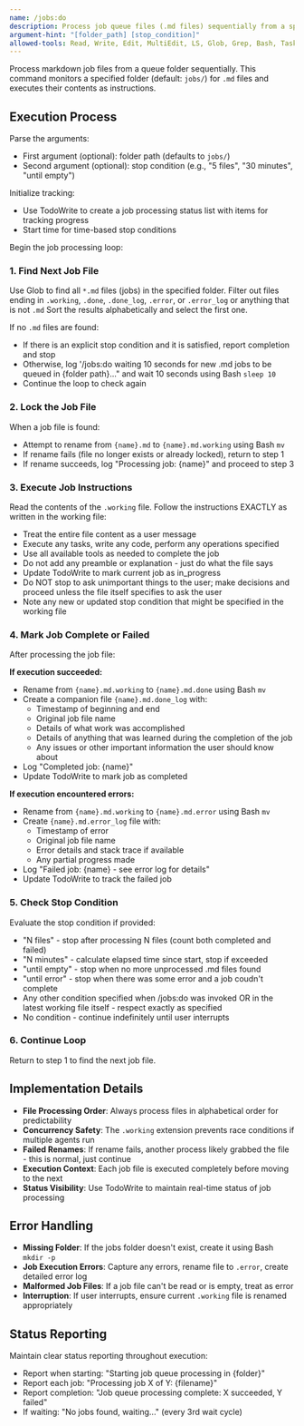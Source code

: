 ```yaml
---
name: /jobs:do
description: Process job queue files (.md files) sequentially from a specified folder
argument-hint: "[folder_path] [stop_condition]"
allowed-tools: Read, Write, Edit, MultiEdit, LS, Glob, Grep, Bash, Task, TodoWrite, NotebookEdit
---
```


Process markdown job files from a queue folder sequentially. This command monitors a specified folder (default: `jobs/`) for `.md` files and executes their contents as instructions.

## Execution Process

Parse the arguments:
- First argument (optional): folder path (defaults to `jobs/`)
- Second argument (optional): stop condition (e.g., "5 files", "30 minutes", "until empty")

Initialize tracking:
- Use TodoWrite to create a job processing status list with items for tracking progress
- Start time for time-based stop conditions

Begin the job processing loop:

### 1. Find Next Job File
Use Glob to find all `*.md` files (jobs) in the specified folder.
Filter out files ending in `.working`, `.done`,  `.done_log`, `.error`, or `.error_log` or anything that is not `.md`
Sort the results alphabetically and select the first one.

If no `.md` files are found:
- If there is an explicit stop condition and it is satisfied, report completion and stop
- Otherwise, log '/jobs:do waiting 10 seconds for new .md jobs to be queued in {folder path}..." and wait 10 seconds using Bash `sleep 10`
- Continue the loop to check again

### 2. Lock the Job File
When a job file is found:
- Attempt to rename from `{name}.md` to `{name}.md.working` using Bash `mv`
- If rename fails (file no longer exists or already locked), return to step 1
- If rename succeeds, log "Processing job: {name}" and proceed to step 3

### 3. Execute Job Instructions
Read the contents of the `.working` file.
Follow the instructions EXACTLY as written in the working file:
- Treat the entire file content as a user message
- Execute any tasks, write any code, perform any operations specified
- Use all available tools as needed to complete the job
- Do not add any preamble or explanation - just do what the file says
- Update TodoWrite to mark current job as in_progress
- Do NOT stop to ask unimportant things to the user; make decisions and proceed unless the file itself specifies to ask the user
- Note any new or updated stop condition that might be specified in the working file

### 4. Mark Job Complete or Failed
After processing the job file:

**If execution succeeded:**
- Rename from `{name}.md.working` to `{name}.md.done` using Bash `mv`
- Create a companion file `{name}.md.done_log` with:
  - Timestamp of beginning and end
  - Original job file name
  - Details of what work was accomplished
  - Details of anything that was learned during the completion of the job
  - Any issues or other important information the user should know about
- Log "Completed job: {name}"
- Update TodoWrite to mark job as completed


**If execution encountered errors:**
- Rename from `{name}.md.working` to `{name}.md.error` using Bash `mv`
- Create `{name}.md.error_log` file with:
  - Timestamp of error
  - Original job file name
  - Error details and stack trace if available
  - Any partial progress made
- Log "Failed job: {name} - see error log for details"
- Update TodoWrite to track the failed job

### 5. Check Stop Condition
Evaluate the stop condition if provided:
- "N files" - stop after processing N files (count both completed and failed)
- "N minutes" - calculate elapsed time since start, stop if exceeded
- "until empty" - stop when no more unprocessed .md files found
- "until error" - stop when there was some error and a job coudn't complete
- Any other condition specified when /jobs:do was invoked OR in the latest working file itself - respect exactly as specified
- No condition - continue indefinitely until user interrupts

### 6. Continue Loop
Return to step 1 to find the next job file.

## Implementation Details

- **File Processing Order**: Always process files in alphabetical order for predictability
- **Concurrency Safety**: The `.working` extension prevents race conditions if multiple agents run
- **Failed Renames**: If rename fails, another process likely grabbed the file - this is normal, just continue
- **Execution Context**: Each job file is executed completely before moving to the next
- **Status Visibility**: Use TodoWrite to maintain real-time status of job processing

## Error Handling

- **Missing Folder**: If the jobs folder doesn't exist, create it using Bash `mkdir -p`
- **Job Execution Errors**: Capture any errors, rename file to `.error`, create detailed error log
- **Malformed Job Files**: If a job file can't be read or is empty, treat as error
- **Interruption**: If user interrupts, ensure current `.working` file is renamed appropriately

## Status Reporting

Maintain clear status reporting throughout execution:
- Report when starting: "Starting job queue processing in {folder}"
- Report each job: "Processing job X of Y: {filename}"
- Report completion: "Job queue processing complete: X succeeded, Y failed"
- If waiting: "No jobs found, waiting..." (every 3rd wait cycle)
